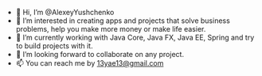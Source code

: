 - 👋 Hi, I’m @AlexeyYushchenko
- 👀 I’m interested in creating apps and projects that solve business problems, help you make more money or make life easier.
- 🌱 I’m currently working with Java Core, Java FX, Java EE, Spring and try to build projects with it.
- 💞️ I’m looking forward to collaborate on any project.
- 📫 You can reach me by 13yae13@gmail.com

<!---
AlexeyYushchenko/AlexeyYushchenko is a ✨ special ✨ repository because its `README.md` (this file) appears on your GitHub profile.
You can click the Preview link to take a look at your changes.
--->
